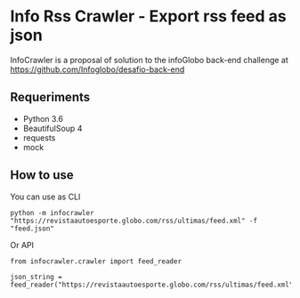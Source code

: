 Info Rss Crawler - Export rss feed as json
===============================================

InfoCrawler is a proposal of solution to the infoGlobo back-end challenge at https://github.com/Infoglobo/desafio-back-end

Requeriments
----------------------

* Python 3.6
* BeautifulSoup 4
* requests
* mock


How to use
----------------------

You can use as CLI
    
    python -m infocrawler "https://revistaautoesporte.globo.com/rss/ultimas/feed.xml" -f "feed.json"

Or API

    from infocrawler.crawler import feed_reader
    
    json_string = feed_reader("https://revistaautoesporte.globo.com/rss/ultimas/feed.xml")